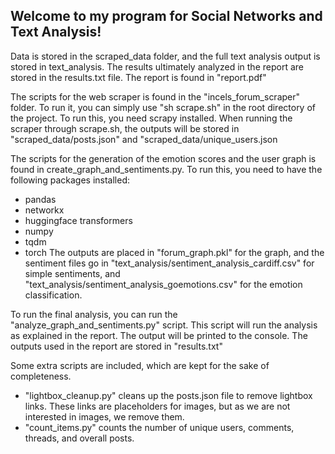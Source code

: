 

## Welcome to my program for Social Networks and Text Analysis!

Data is stored in the scraped_data folder, and the full text analysis output is stored in text_analysis.
The results ultimately analyzed in the report are stored in the results.txt file.
The report is found in "report.pdf"

The scripts for the web scraper is found in the "incels_forum_scraper" folder.
    To run it, you can simply use "sh scrape.sh" in the root directory of the project.
    To run this, you need scrapy installed.
    When running the scraper through scrape.sh, the outputs will be stored in "scraped_data/posts.json"
    and "scraped_data/unique_users.json

The scripts for the generation of the emotion scores and the user graph is found
in create_graph_and_sentiments.py. To run this, you need to have the following
packages installed:
- pandas
- networkx
- huggingface transformers
- numpy
- tqdm
- torch
    The outputs are placed in "forum_graph.pkl" for the graph, and the sentiment files go 
    in "text_analysis/sentiment_analysis_cardiff.csv" for simple sentiments, and 
    "text_analysis/sentiment_analysis_goemotions.csv" for the emotion classification.

To run the final analysis, you can run the "analyze_graph_and_sentiments.py" script. This script will run
the analysis as explained in the report. The output will be printed to the console.
The outputs used in the report are stored in "results.txt"

Some extra scripts are included, which are kept for the sake of completeness.
- "lightbox_cleanup.py" cleans up the posts.json file to remove lightbox links.
    These links are placeholders for images, but as we are not interested in images, we remove them.
- "count_items.py" counts the number of unique users, comments, threads, and overall posts.